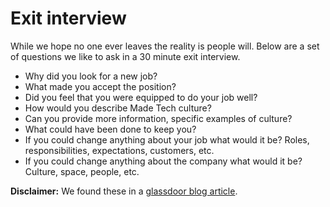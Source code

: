# Exit interview

While we hope no one ever leaves the reality is people will. Below are a set of questions we like to ask in a 30 minute exit interview.

- Why did you look for a new job?
- What made you accept the position?
- Did you feel that you were equipped to do your job well?
- How would you describe Made Tech culture?
- Can you provide more information, specific examples of culture?
- What could have been done to keep you?
- If you could change anything about your job what would it be? Roles, responsibilities, expectations, customers, etc.
- If you could change anything about the company what would it be? Culture, space, people, etc.

**Disclaimer:** We found these in a [glassdoor blog article](https://www.glassdoor.co.uk/employers/blog/7-must-ask-exit-interview-questions/).
